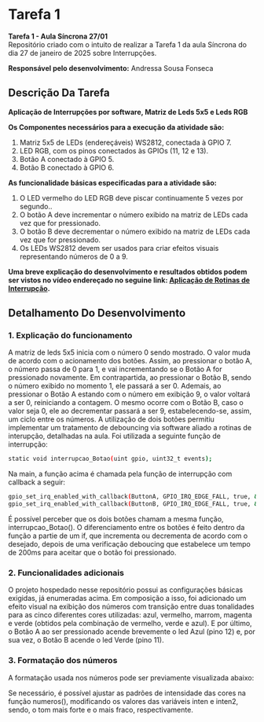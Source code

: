 # Tarefa 1 

__Tarefa 1 - Aula Síncrona 27/01__<br>
Repositório criado com o intuito de realizar a Tarefa 1 da aula Síncrona do dia 27 de janeiro de 2025 sobre Interrupções.

__Responsável pelo desenvolvimento:__
Andressa Sousa Fonseca

## Descrição Da Tarefa 
__Aplicação de Interrupções por software, Matriz de Leds 5x5 e Leds RGB__  <br>

__Os Componentes necessários para a execução da atividade são:__
1) Matriz 5x5 de LEDs (endereçáveis) WS2812, conectada à GPIO 7.
2) LED RGB, com os pinos conectados às GPIOs (11, 12 e 13).
3) Botão A conectado à GPIO 5.
4) Botão B conectado à GPIO 6.

__As funcionalidade básicas especificadas para a atividade são:__
1) O LED vermelho do LED RGB deve piscar continuamente 5 vezes por segundo..
2) O botão A deve incrementar o número exibido na matriz de LEDs cada vez que for pressionado.
3) O botão B deve decrementar o número exibido na matriz de LEDs cada vez que for pressionado.
4) Os LEDs WS2812 devem ser usados para criar efeitos visuais representando números de 0 a 9.


__Uma breve explicação do desenvolvimento e resultados obtidos podem ser vistos no vídeo endereçado no seguine link: [Aplicação de Rotinas de Interrupção]().__

## Detalhamento Do Desenvolvimento

### 1. Explicação do funcionamento

A matriz de leds 5x5 inicia com o número 0 sendo mostrado. O valor muda de acordo com o acionamento dos botões. Assim, ao pressionar o botão A, o número passa de 0 para 1, e vai incrementando se o Botão A for pressionado novamente. Em contrapartida, ao pressionar o Botão B, sendo o número exibido no momento 1, ele passará a ser 0. Ademais, ao pressionar o Botão A estando com o número em exibição 9, o valor voltará a ser 0, reiniciando a contagem. O mesmo ocorre com o Botão B, caso o valor seja 0, ele ao decrementar passará a ser 9, estabelecendo-se, assim, um ciclo entre os números. 
A utilização de dois botões permitiu implementar um tratamento de debouncing via software aliado a rotinas de interupção, detalhadas na aula. Foi utilizada a seguinte função de interrupção:
```bash
static void interrupcao_Botao(uint gpio, uint32_t events);
```
Na main, a função acima é chamada pela função de interrupção com callback a seguir:
```bash
gpio_set_irq_enabled_with_callback(ButtonA, GPIO_IRQ_EDGE_FALL, true, &interrupcao_Botao);
gpio_set_irq_enabled_with_callback(ButtonB, GPIO_IRQ_EDGE_FALL, true, &interrupcao_Botao);
```
É possível perceber que os dois botões chamam a mesma função, interrupcao_Botao(). O diferenciamento entre os botões é feito dentro da função a partie de um if, que incrementa ou decrementa de acordo com o desejado, depois de uma verificação deboucing que estabelece um tempo de 200ms para aceitar que o botão foi pressionado.

### 2. Funcionalidades adicionais
O projeto hospedado nesse repositório possui as configurações básicas exigidas, já enumeradas acima. Em composição a isso, foi adicionado um efeito visual na exibição dos números com transição entre duas tonalidades para as cinco diferentes cores utilizadas: azul, vermelho, marrom, magenta e verde (obtidos pela combinação de vermelho, verde e azul). E por último, o Botão A ao ser pressionado acende brevemente o led Azul (pino 12) e, por sua vez, o Botão B acende o led Verde (pino 11).

### 3. Formatação dos números
A formatação usada nos números pode ser previamente visualizada abaixo:

Se necessário, é possível ajustar as padrões de intensidade das cores na função numeros(), modificando os valores das variáveis inten e inten2, sendo, o tom mais forte e o mais fraco, respectivamente.
